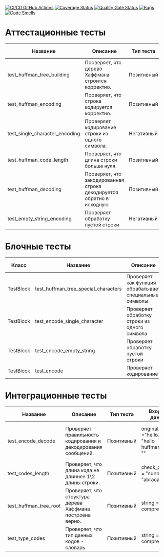 [![CI/CD GitHub Actions](https://github.com/pollyaana/testingSoftware2/actions/workflows/testing.yml/badge.svg)](https://github.com/pollyaana/testingSoftware2/actions/workflows/testing.yml)
[![Coverage Status](https://coveralls.io/repos/github/pollyaana/testingSoftware2/badge.svg)](https://coveralls.io/github/pollyaana/testingSoftware2)
[![Quality Gate Status](https://sonarcloud.io/api/project_badges/measure?project=pollyaana_testingSoftware2&metric=alert_status)](https://sonarcloud.io/summary/new_code?id=pollyaana_testingSoftware2)
[![Bugs](https://sonarcloud.io/api/project_badges/measure?project=pollyaana_testingSoftware2&metric=bugs)](https://sonarcloud.io/summary/new_code?id=pollyaana_testingSoftware2)
[![Code Smells](https://sonarcloud.io/api/project_badges/measure?project=pollyaana_testingSoftware2&metric=code_smells)](https://sonarcloud.io/summary/new_code?id=pollyaana_testingSoftware2)

# Аттестационные тесты #
| Название                       | Описание                                                                                                     | Тип теста  | Входные данные          | Ожидаемый результат                                                                                                                                                                                                                                                                                                                                                          |
|--------------------------------|--------------------------------------------------------------------------------------------------------------|------------|-------------------------|------------------------------------------------------------------------------------------------------------------------------------------------------------------------------------------------------------------------------------------------------------------------------------------------------------------------------------------------------------------------------|
| test_huffman_tree_building     | Проверяет, что дерево Хаффмана строится корректно.            | Позитивный | test_string="aabbcc"    | Длина словаря=3, a,b,c присутсвуют в словаре |
| test_huffman_encoding   | Проверяет, что строка кодируется корректно.            | Позитивный| test_string="aabbcc"        | Тип строка, длина больше нуля.
| test_single_character_encoding   | Проверяет кодирование строки из одного символа.             | Негативный | test_string="a"        | encoded="0", decoded=test_string
| test_huffman_code_length   | Проверяет, что длина строки больше нуля.            | Позитивный| test_string="aabbcc"        | Длина строки больше нуля.
| test_huffman_decoding   | Проверяет, что закодированная строка декодируется обратно в исходную          | Позитивный | encoded="1010111100"        | True
| test_empty_string_encoding   | Проверяет обработку пустой строки        | Негативный | test_string=""        | True

# Блочные тесты #
| Класс          | Название                              | Описание                                                                                                               | Тип теста     | Входные данные                                                                    | Ожидаемый результат                     |
|----------------|---------------------------------------|------------------------------------------------------------------------------------------------------------------------|---------------|-----------------------------------------------------------------------------------|-----------------------------------------|
| TestBlock  | test_huffman_tree_special_characters              | Проверяет как функция обрабатывает специальные символы                        | негативный    | input_string = "!@#$%^&*()"|True |
| TestBlock  | test_encode_single_character                     | Проверяет обработку строки из одного символа                                                | негативный    | test_string="a | True | 
| TestBlock  | test_encode_empty_string            | Проверяет обработку пустой строки                                      | негативный    |  test_string="" | True   |                     
| TestBlock  | test_encode            | Проверяет кодирование                                      | позитивный    |  test_string="hello_world" | True   |                     

# Интеграционные тесты #
| Название | Описание | Тип теста | Входные данные | Ожидаемый результат |
|----------------------------------------------|----------------------------------------------------------------------------------------------------------------------------------------------------------|---------------|-------------------------------------|-----------------------------------|
| test_encode_decode | Проверяет правильность кодирования и декодирования сообщений. | Позитивный | original_string ="hello_world", "hello huffman", "a", "" | True, переданное сообщение равно декодированной строке |
| test_codes_length | Проверяет, что длина кода не длиннее 1\2 длины строки. | Позитивный | check_code_len = "sunny", "abracadabra" | Полученный код меньше длины сообщения в два раза |
| test_huffman_tree_root | Проверяет, что структура дерева Хаффмана построена верно. | Позитивный | string = "data compression" | huffman_tree.root не равно None |
| test_type_codes | Проверяет, что тип данных кодов - словарь. | Позитивный | string = "data compression" | huffman_tree.root тип равен dict |
